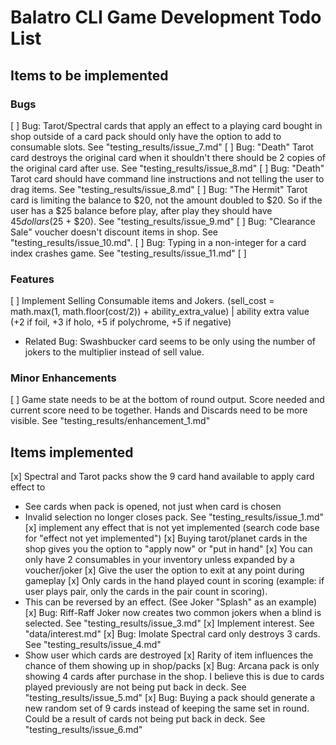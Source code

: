 # Balatro CLI Game Development Todo List

## Items to be implemented
### Bugs
[ ] Bug: Tarot/Spectral cards that apply an effect to a playing card bought in shop outside of a card pack should only have the option to add to consumable slots. See "testing_results/issue_7.md"
[ ] Bug: "Death" Tarot card destroys the original card when it shouldn't there should be 2 copies of the original card after use. See "testing_results/issue_8.md"
[ ] Bug: "Death" Tarot card should have command line instructions and not telling the user to drag items. See "testing_results/issue_8.md" 
[ ] Bug: "The Hermit" Tarot card is limiting the balance to $20, not the amount doubled to $20. So if the user has a $25 balance before play, after play they should have $45 dollars ($25 + $20). See "testing_results/issue_9.md"
[ ] Bug: "Clearance Sale" voucher doesn't discount items in shop. See "testing_results/issue_10.md". 
[ ] Bug: Typing in a non-integer for a card index crashes game. See "testing_results/issue_11.md"
[ ]

### Features
[ ] Implement Selling Consumable items and Jokers. (sell_cost = math.max(1, math.floor(cost/2)) + ability_extra_value) | ability extra value  (+2 if foil, +3 if holo, +5 if polychrome, +5 if negative)
 - Related Bug: Swashbucker card seems to be only using the number of jokers to the multiplier instead of sell value. 

### Minor Enhancements
[ ] Game state needs to be at the bottom of round output. Score needed and current score need to be together. Hands and Discards need to be more visible. See "testing_results/enhancement_1.md" 


## Items implemented 

[x] Spectral and Tarot packs show the 9 card hand available to apply card effect to
 - See cards when pack is opened, not just when card is chosen
 - Invalid selection no longer closes pack. See "testing_results/issue_1.md"
[x] implement any effect that is not yet implemented (search code base for "effect not yet implemented")
[x] Buying tarot/planet cards in the shop gives you the option to "apply now" or "put in hand"
[x] You can only have 2 consumables in your inventory unless expanded by a voucher/joker
[x] Give the user the option to exit at any point during gameplay
[x] Only cards in the hand played count in scoring (example: if user plays pair, only the cards in the pair count in scoring).
 - This can be reversed by an effect. (See Joker "Splash" as an example)
[x] Bug: Riff-Raff Joker now creates two common jokers when a blind is selected. See "testing_results/issue_3.md"
[x] Implement interest. See "data/interest.md" 
[x] Bug: Imolate Spectral card only destroys 3 cards. See "testing_results/issue_4.md"
 - Show user which cards are destroyed
[x] Rarity of item influences the chance of them showing up in shop/packs
[x] Bug: Arcana pack is only showing 4 cards after purchase in the shop. I believe this is due to cards played previously are not being put back in deck. See "testing_results/issue_5.md"
[x] Bug: Buying a pack should generate a new random set of 9 cards instead of keeping the same set in round. Could be a result of cards not being put back in deck. See "testing_results/issue_6.md"

